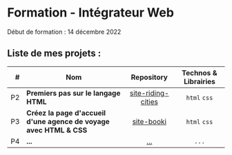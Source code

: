 # Formation - Intégrateur Web

Début de formation : 14 décembre 2022

## Liste de mes projets :

| # | Nom | Repository | Technos & Librairies |
|-:|-|:-:|:-:|
| P2 | **Premiers pas sur le langage HTML** | [site-riding-cities](https://github.com/boysers/site-riding-cities) | `html` `css` |
| P3 | **Créez la page d'accueil d'une agence de voyage avec HTML & CSS** | [site-booki](https://github.com/boysers/site-booki) | `html` `css` |
| P4 | **...** | [...]() | `...` |